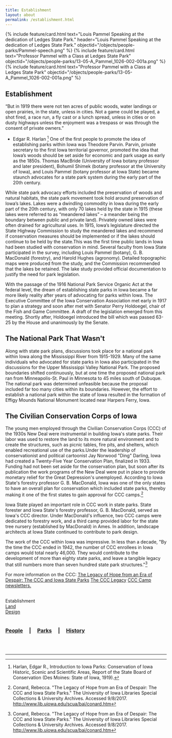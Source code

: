 ```yaml
---
title: Establishment
layout: about
permalink: /establishment.html
---
```


<div class="card-group">
{% include feature/card.html text="Louis Pammel Speaking at the dedication of Ledges State Park." header="Louis Pammel Speaking at the dedication of Ledges State Park." objectid="/objects/people-parks/Pammel-speech.png" %}
{% include feature/card.html text="Professor Pammel with a Class at Ledges State Park" objectid="/objects/people-parks/13-05-A_Pammel_1026-002-001a.png" %}
{% include feature/card.html text="Professor Pammel with a Class at Ledges State Park" objectid="/objects/people-parks/13-05-A_Pammel_1026-002-001a.png" %}
</div>

## Establishment

“But in 1919 there were not ten acres of public woods, water landings or open prairies, in the state, unless in cities. Not a game could be played, a shot fired, a race run, a fly cast or a lunch spread, unless in cities or on dusty highways unless the enjoyment was a trespass or was through the consent of private owners.”

- Edgar R. Harlan [^1]
  One of the first people to promote the idea of establishing parks within Iowa was Theodore Parvin. Parvin, private secretary to the first Iowa territorial governor, promoted the idea that Iowa’s woods should be set aside for economic and park usage as early as the 1850s. Thomas MacBride (University of Iowa botany professor and later president), Bohumil Shimek (botany professor at the University of Iowa), and Louis Pammel (botany professor at Iowa State) became staunch advocates for a state park system during the early part of the 20th century.

While state park advocacy efforts included the preservation of woods and natural habitats, the state park movement took hold around preservation of Iowa’s lakes. Lakes were a dwindling commodity in Iowa during the early part of the 20th century, with only 70 lakes held by the state in 1915 (these lakes were referred to as “meandered lakes” – a meander being the boundary between public and private land). Privately owned lakes were often drained for agricultural uses. In 1915, Iowa’s legislature directed the State Highway Commission to study the meandered lakes and recommend if conservation measures should be implemented or if the lakes should continue to be held by the state.This was the first time public lands in Iowa had been studied with conservation in mind. Several faculty from Iowa State participated in the survey, including Louis Pammel (botany), G. B. MacDonald (forestry), and Harold Hughes (agronomy). Detailed topographic maps were produced from the study, and the Commission recommended that the lakes be retained. The lake study provided official documentation to justify the need for park legislation.

With the passage of the 1916 National Park Service Organic Act at the federal level, the dream of establishing state parks in Iowa became a far more likely reality after years of advocating for parks within Iowa. The Executive Committee of the Iowa Conservation Association met early in 1917 to plan a strategy and soon after met with Senator Perry Holdoegel, chair of the Fish and Game Committee. A draft of the legislation emerged from this meeting. Shortly after, Holdoegel introduced the bill which was passed 63-25 by the House and unanimously by the Senate.

## The National Park That Wasn't

Along with state park plans, discussions took place for a national park within Iowa along the Mississippi River from 1915-1929. Many of the same individuals who advocated for state parks in Iowa also participated in the discussions for the Upper Mississippi Valley National Park. The proposed boundaries shifted continuously, but at one time the proposed national park ran from Minneapolis-St. Paul in Minnesota to 45 miles south of Dubuque. The national park was determined unfeasible because the proposal included far too many cities within its boundaries. However, the effort to establish a national park within the state of Iowa resulted in the formation of Effigy Mounds National Monument located near Harpers Ferry, Iowa.

## The Civilian Conservation Corps of Iowa

The young men employed through the Civilian Conservation Corps (CCC) of the 1930s New Deal were instrumental in building Iowa's state parks. Their labor was used to restore the land to its more natural environment and to create the structures, such as picnic tables, fire pits, and shelters, which enabled recreational use of the parks.Under the leadership of conservationist and political cartoonist Jay Norwood "Ding" Darling, Iowa had created a Twenty-Five Year Conservation Plan, finalized in 1933. Funding had not been set aside for the conservation plan, but soon after its publication the work programs of the New Deal were put in place to provide monetary relief for the Great Depression's unemployed. According to Iowa State's forestry professor G. B. MacDonald, Iowa was one of the only states to have an overall plan for conservation which included state parks, thereby making it one of the first states to gain approval for CCC camps.[^2]

Iowa State played an important role in CCC work in state parks. State forester and Iowa State's forestry professor, G. B. MacDonald, served as Iowa's CCC director. Under MacDonald's influence, two CCC camps were dedicated to forestry work, and a third camp provided labor for the state tree nursery (established by MacDonald) in Ames. In addition, landscape architects at Iowa State continued to contribute to park design.

The work of the CCC within Iowa was impressive. In less than a decade, "By the time the CCC ended in 1942, the number of CCC enrollees in Iowa camps would total nearly 46,000. They would contribute to the development of more than eighty state parks, and leave a tangible legacy that still numbers more than seven hundred state park structures."[^3]

For more information on the CCC:
<a href="http://www.lib.uiowa.edu/scua/bai/conard.htm">The Legacy of Hope from an Era of Despair: The CCC and Iowa State Parks</a>
<a href="http://www.iowadnr.gov/Places-to-Go/State-Parks/The-CCC-Legacy">The CCC Legacy</a>
<a href="https://dds.crl.edu/crldelivery/14973">CCC Camp newsletters.</a>

<span></span><span></span><span></span><br>Establishment<br> <a href="land.html">Land</a> <br> <a href="design.html">Design</a>
<br>
<br>

### <a href="/people-overview.html">People</a> &nbsp; &nbsp; | &nbsp; &nbsp; <a href="/state-parks-overview.html">Parks</a> &nbsp; &nbsp; | &nbsp; &nbsp; <a href="/history-overview.html">History</a>

<br>
<br>

---

[^1]: Harlan, Edgar R., Introduction to Iowa Parks: Conservation of Iowa Historic, Scenic and Scientific Areas, Report of the State Board of Conservation (Des Moines: State of Iowa, 1919).
[^2]: Conard, Rebecca. "The Legacy of Hope from an Era of Despair: The CCC and Iowa State Parks." The University of Iowa Libraries Special Collections & University Archives. Accessed 9/8/2017. http://www.lib.uiowa.edu/scua/bai/conard.htm
[^3]: Conard, Rebecca. "The Legacy of Hope from an Era of Despair: The CCC and Iowa State Parks." The University of Iowa Libraries Special Collections & University Archives. Accessed 9/8/2017. http://www.lib.uiowa.edu/scua/bai/conard.htm
